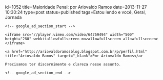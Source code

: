 id=1052
title=Maioridade Penal: por Ariovaldo Ramos
date=2013-11-27 10:30:24
type=post
status=published
tags=Estou lendo e você, Geral, Jornada
~~~~~~
<!-- google_ad_section_start -->

<iframe src="//player.vimeo.com/video/64759494" width="500" height="280" webkitallowfullscreen mozallowfullscreen allowfullscreen></iframe>

<a href="http://ariovaldoramosblog.blogspot.com.br/p/perfil.html" title:"Ariovaldo Ramos" target="_blank">Por Ariovaldo Ramos</a>

Precisamos ter discernimento e clareza nesse assunto.

<!-- google_ad_section_end -->